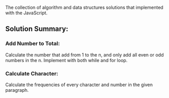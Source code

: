 The collection of algorithm and data structures solutions that implemented with the JavaScript.

## Solution Summary:

### Add Number to Total: 
Calculate the number that add from 1 to the n, and only add all even or odd numbers in the n. Implement with both while and for loop. 

### Calculate Character:
Calculate the frequencies of every character and number in the given paragraph. 
